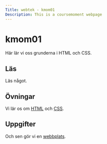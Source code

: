```yaml
---
Title: webtek - kmom01
Description: This is a coursemoment webpage
---
```

kmom01
==========================

Här lär vi oss grunderna i HTML och CSS.



## Läs

Läs något.



## Övningar

Vi lär os om [HTML](exercises/html) och [CSS](exercises/css).



## Uppgifter

Och sen gör vi en [webbplats](assignments/din_forsta_webbplats).
